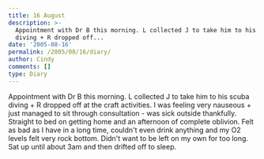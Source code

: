 ```yaml
---
title: 16 August
description: >-
  Appointment with Dr B this morning. L collected J to take him to his scuba
  diving + R dropped off...
date: '2005-08-16'
permalink: /2005/08/16/diary/
author: Cindy
comments: []
type: Diary
---
```


Appointment with Dr B this morning. L collected J to take him to his scuba diving + R dropped off at the craft activities. I was feeling very nauseous + just managed to sit through consultation - was sick outside thankfully. Straight to bed on getting home and an afternoon of complete oblivion. Felt as bad as I have in a long time, couldn't even drink anything and my O2 levels felt very rock bottom. Didn't want to be left on my own for too long. Sat up until about 3am and then drifted off to sleep.
